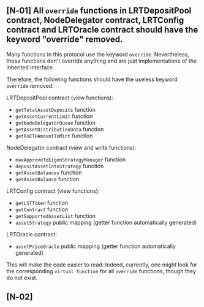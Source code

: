 ## [N‑01] All `override` functions in LRTDepositPool contract, NodeDelegator contract, LRTConfig contract and LRTOracle contract should have the keyword "override" removed.

Many functions in this protocol use the keyword `override`. Nevertheless, these functions don't override anything and are just implementations of the inherited interface.

Therefore, the following functions should have the useless keyword `override` removed:

LRTDepositPool contract (view functions):
- `getTotalAssetDeposits` function
- `getAssetCurrentLimit` function
- `getNodeDelegatorQueue` function
- `getAssetDistributionData` function
- `getRsETHAmountToMint` function

NodeDelegator contract (view and write functions):
- `maxApproveToEigenStrategyManager` function
- `depositAssetIntoStrategy` function
- `getAssetBalances` function
- `getAssetBalance` function

LRTConfig contract (view functions):
- `getLSTToken` function
- `getContract` function
- `getSupportedAssetList` function
- `assetStrategy` public mapping (getter function automatically generated)

LRTOracle contract:
- `assetPriceOracle` public mapping (getter function automatically generated)

This will make the code easier to read. Indeed, currently, one might look for the corresponding `virtual function` for all `override` functions, though they do not exist.


## [N‑02]


